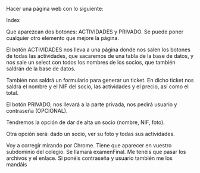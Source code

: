Hacer una página web con lo siguiente:

Index

Que aparezcan dos botones: ACTIVIDADES y PRIVADO. Se puede poner cualquier otro elemento que mejore la página.

El botón ACTIVIDADES nos lleva a una página donde nos salen los botones de todas las actividades, que sacaremos de una tabla de la base de datos, y nos sale un select con todos los nombres de los socios, que también saldrán de la base de datos.

También nos saldrá un formulario para generar un ticket. En dicho ticket nos saldrá el nombre y el NIF del socio, las actividades y el precio, así como el total.

El botón PRIVADO, nos llevará a la parte privada, nos pedirá usuario y contraseña (OPCIONAL).

Tendremos la opción de dar de alta un socio (nombre, NIF, foto).

Otra opción será: dado un socio, ver su foto y todas sus actividades.

Voy a corregir mirando por Chrome. Tiene que aparecer en vuestro subdominio del colegio. Se llamará examenFinal. Me tenéis que pasar los archivos y el enlace. Si ponéis contraseña y usuario también me los mandáis